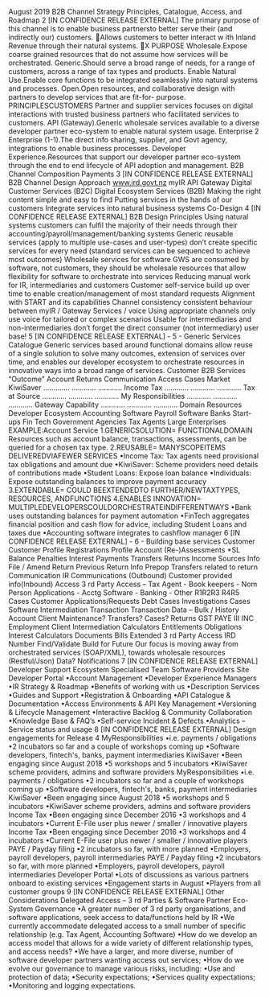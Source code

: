 August 2019 B2B Channel Strategy Principles, Catalogue, Access, and Roadmap 2 \[IN CONFIDENCE RELEASE EXTERNAL\] The primary purpose of this channel is to enable business partnersto better serve their (and indirectly our) customers. Allows customers to better interact w ith Inland Revenue through their natural systems. X PURPOSE Wholesale.Expose coarse grained resources that do not assume how services will be orchestrated. Generic.Should serve a broad range of needs, for a range of customers, across a range of tax types and products. Enable Natural Use.Enable core functions to be integrated seamlessly into natural systems and processes. Open.Open resources, and collaborative design with partners to develop services that are fit-for- purpose. PRINCIPLESCUSTOMERS Partner and supplier services focuses on digital interactions with trusted business partners who facilitated services to customers. API (Gateway).Generic wholesale services available to a diverse developer partner eco-system to enable natural system usage. Enterprise 2 Enterprise (1-1).The direct info sharing, supplier, and Govt agency, integrations to enable business processes. Developer Experience.Resources that support our developer partner eco-system through the end to end lifecycle of API adoption and management. B2B Channel Composition Payments 3 \[IN CONFIDENCE RELEASE EXTERNAL\] B2B Channel Design Approach www.ird.govt.nz myIR API Gateway Digital Customer Services (B2C) Digital Ecosystem Services (B2B) Making the right content simple and easy to find Putting services in the hands of our customers Integrate services into natural business systems Co-Design 4 \[IN CONFIDENCE RELEASE EXTERNAL\] B2B Design Principles Using natural systems customers can fulfil the majority of their needs through their accounting/payroll/management/banking systems Generic reusable services (apply to multiple use-cases and user-types) don’t create specific services for every need (standard services can be sequenced to achieve most outcomes) Wholesale services for software GWS are consumed by software, not customers, they should be wholesale resources that allow flexibility for software to orchestrate into services Reducing manual work for IR, intermediaries and customers Customer self-service build up over time to enable creation/management of most standard requests Alignment with START and its capabilities Channel consistency consistent behaviour between myIR / Gateway Services / voice Using appropriate channels only use voice for tailored or complex scenarios Usable for intermediaries and non-intermediaries don’t forget the direct consumer (not intermediary) user base! 5 \[IN CONFIDENCE RELEASE EXTERNAL\] - 5 - Generic Services Catalogue Generic services based around functional domains allow reuse of a single solution to solve many outcomes, extension of services over time, and enables our developer ecosystem to orchestrate resources in innovative ways into a broad range of services. Customer B2B Services “Outcome” Account Returns Communication Access Cases Market KiwiSaver ............. ............ ............ Income Tax ............ ............ ............ Tax at Source ............ ............ ............ My Responsibilities ............ ............ ............ Gateway Capability ............ ............ ............ Domain Resources Developer Ecosystem Accounting Software Payroll Software Banks Start-ups Fin Tech Government Agencies Tax Agents Large Enterprises EXAMPLE:Account Service 1.GENERICSOLUTION= FUNCTIONALDOMAIN Resources such as account balance, transactions, assessments, can be queried for a chosen tax type. 2.REUSABLE= MANYSCOPEITEMS DELIVEREDVIAFEWER SERVICES •Income Tax: Tax agents need provisional tax obligations and amount due •KiwiSaver: Scheme providers need details of contributions made •Student Loans: Expose loan balance •Individuals: Expose outstanding balances to improve payment accuracy 3.EXTENDABLE= COULD BEEXTENDEDTO FURTHER/NEWTAXTYPES, RESOURCES, ANDFUNCTIONS 4.ENABLES INNOVATION= MULTIPLEDEVELOPERSCOULDORCHESTRATEINDIFFERENTWAYS •Bank uses outstanding balances for payment automation •FinTech aggregates financial position and cash flow for advice, including Student Loans and taxes due •Accounting software integrates to cashflow manager 6 \[IN CONFIDENCE RELEASE EXTERNAL\] - 6 - Building base services Customer Customer Profile Registrations Profile Account (Re-)Assessments \*SL Balance Penalties Interest Payments Transfers Returns Income Sources Info File / Amend Return Previous Return Info Prepop Transfers related to return Communication IR Communications (Outbound) Customer provided info(Inbound) Access 3 rd Party Access – Tax Agent - Book keepers - Nom Person Applications - Acctg Software - Banking - Other R1R2R3 R4R5 Cases Customer Applications/Requests Debt Cases Investigations Cases Software Intermediation Transaction Transaction Data – Bulk / History Account Client Maintenance? Transfers? Cases? Returns GST PAYE III INC Employment Client Intermediation Calculators Entitlements Obligations Interest Calculators Documents Bills Extended 3 rd Party Access IRD Number Find/Validate Build for Future Our focus is moving away from orchestrated services (SOAP/XML), towards wholesale resources (Restful/Json) Data? Notifications 7 \[IN CONFIDENCE RELEASE EXTERNAL\] Developer Support Ecosystem Specialised Team Software Providers Site Developer Portal •Account Management •Developer Experience Managers •IR Strategy & Roadmap •Benefits of working with us •Description Services •Guides and Support •Registration & Onboarding •API Catalogue & Documentation •Access Environments & API Key Management •Versioning & Lifecycle Management •Interactive Backlog & Community Collaboration •Knowledge Base & FAQ’s •Self-service Incident & Defects •Analytics – Service status and usage 8 \[IN CONFIDENCE RELEASE EXTERNAL\] Design engagements for Release 4 MyResponsibilities •i.e. payments / obligations •2 incubators so far and a couple of workshops coming up •Software developers, fintech's, banks, payment intermediaries KiwiSaver •Been engaging since August 2018 •5 workshops and 5 incubators •KiwiSaver scheme providers, admins and software providers MyResponsibilities •i.e. payments / obligations •2 incubators so far and a couple of workshops coming up •Software developers, fintech's, banks, payment intermediaries KiwiSaver •Been engaging since August 2018 •5 workshops and 5 incubators •KiwiSaver scheme providers, admins and software providers Income Tax •Been engaging since December 2016 •3 workshops and 4 incubators •Current E-File user plus newer / smaller / innovative players Income Tax •Been engaging since December 2016 •3 workshops and 4 incubators •Current E-File user plus newer / smaller / innovative players PAYE / Payday filing •2 incubators so far, with more planned •Employers, payroll developers, payroll intermediaries PAYE / Payday filing •2 incubators so far, with more planned •Employers, payroll developers, payroll intermediaries Developer Portal •Lots of discussions as various partners onboard to existing services •Engagement starts in August •Players from all customer groups 9 \[IN CONFIDENCE RELEASE EXTERNAL\] Other Considerations Delegated Access – 3 rd Parties & Software Partner Eco-System Governance •A greater number of 3 rd party organisations, and software applications, seek access to data/functions held by IR •We currently accommodate delegated access to a small number of specific relationship (e.g. Tax Agent, Accounting Software) •How do we develop an access model that allows for a wide variety of different relationship types, and access needs? •We have a larger, and more diverse, number of software developer partners wanting access out services; •How do we evolve our governance to manage various risks, including: •Use and protection of data; •Security expectations; •Services quality expectations; •Monitoring and logging expectations.